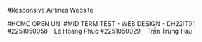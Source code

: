#Responsive Airlines Website

#HCMC OPEN UNI
#MID TERM TEST - WEB DESIGN - DH22IT01
#2251050058 - Lê Hoàng Phúc
#2251050029 - Trần Trung Hậu
